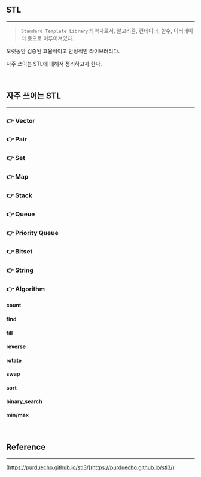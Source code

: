 ## STL

---

> `Standard Template Library`의 약자로서, 알고리즘, 컨테이너, 함수, 이터레이터 등으로 이루어져있다.

오랫동안 검증된 효율적이고 안정적인 라이브러리다.

자주 쓰이는 STL에 대해서 정리하고자 한다.

<br>

## 자주 쓰이는 STL

---

### :point_right: Vector

### :point_right: Pair

### :point_right: Set

### :point_right: Map

### :point_right: Stack

### :point_right: Queue

### :point_right: Priority Queue

### :point_right: Bitset

### :point_right: String

### :point_right: Algorithm

#### count

#### find

#### fill

#### reverse

#### rotate

#### swap

#### sort

#### binary_search

#### min/max

<br>

## Reference

---

[https://purduecho.github.io/stl3/](https://purduecho.github.io/stl3/)